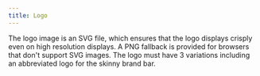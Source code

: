 ```yaml
---
title: Logo
---
```

The logo image is an SVG file, which ensures that the logo displays crisply even on high resolution displays. A PNG fallback is provided for browsers that don't support SVG images. The logo must have 3 variations including an abbreviated logo for the skinny brand bar. 